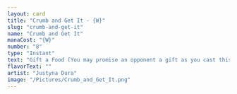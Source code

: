 ```yaml
---
layout: card
title: "Crumb and Get It - {W}"
slug: "crumb-and-get-it"
name: "Crumb and Get It"
manaCost: "{W}"
number: "8"
type: "Instant"
text: "Gift a Food (You may promise an opponent a gift as you cast this spell. If you do, they create a Food token before its other effects. It's an artifact with "{2}, {T}, Sacrifice this token: You gain 3 life.")\nTarget creature you control gets +2/+2 until end of turn. If the gift was promised, that creature also gains indestructible until end of turn."
flavorText: ""
artist: "Justyna Dura"
image: "/Pictures/Crumb_and_Get_It.png"
---
```


